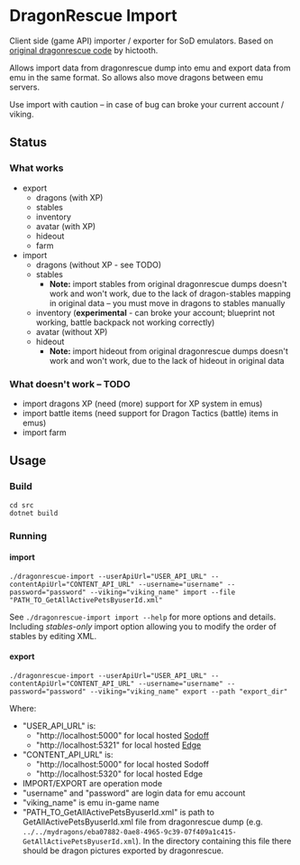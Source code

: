# DragonRescue Import

Client side (game API) importer / exporter for SoD emulators. Based on [original dragonrescue code](https://github.com/hictooth/dragonrescue) by hictooth.

Allows import data from dragonrescue dump into emu and export data from emu in the same format.
So allows also move dragons between emu servers.

Use import with caution – in case of bug can broke your current account / viking.

## Status

### What works

* export
	* dragons (with XP)
	* stables
	* inventory
	* avatar (with XP)
	* hideout
	* farm
* import
	* dragons (without XP - see TODO)
	* stables
		* **Note:** import stables from original dragonrescue dumps doesn't work and won't work, due to the lack of dragon-stables mapping in original data – you must move in dragons to stables manually
	* inventory (**experimental** - can broke your account; blueprint not working, battle backpack not working correctly)
	* avatar (without XP)
	* hideout
		* **Note:** import hideout from original dragonrescue dumps doesn't work and won't work, due to the lack of hideout in original data

### What doesn't work – TODO

* import dragons XP (need (more) support for XP system in emus)
* import battle items (need support for Dragon Tactics (battle) items in emus)
* import farm


## Usage

### Build

```
cd src
dotnet build
```

### Running

#### import

```
./dragonrescue-import --userApiUrl="USER_API_URL" --contentApiUrl="CONTENT_API_URL" --username="username" --password="password" --viking="viking_name" import --file "PATH_TO_GetAllActivePetsByuserId.xml"
```

See `./dragonrescue-import import --help` for more options and details. Including *stables-only* import option allowing you to modify the order of stables by editing XML.

#### export

```
./dragonrescue-import --userApiUrl="USER_API_URL" --contentApiUrl="CONTENT_API_URL" --username="username" --password="password" --viking="viking_name" export --path "export_dir"
```

Where:

* "USER_API_URL" is:
	* "http://localhost:5000" for local hosted [Sodoff](https://github.com/Spirtix/sodoff)
	* "http://localhost:5321" for local hosted [Edge](https://github.com/SkySwimmer/Edge)
* "CONTENT_API_URL" is:
	* "http://localhost:5000" for local hosted Sodoff
	* "http://localhost:5320" for local hosted Edge
* IMPORT/EXPORT are operation mode
* "username" and "password" are login data for emu account
* "viking_name" is emu in-game name
* "PATH_TO_GetAllActivePetsByuserId.xml" is path to GetAllActivePetsByuserId.xml file from dragonrescue dump (e.g.  `../../mydragons/eba07882-0ae8-4965-9c39-07f409a1c415-GetAllActivePetsByuserId.xml`).
  In the directory containing this file there should be dragon pictures exported by dragonrescue.
